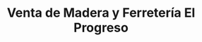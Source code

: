 ---
title: "Venta de Madera y Ferretería El Progreso"
url: /san-salvador/venta-de-madera-y-ferreteria-el-progreso/
shop: Eisenwaren
---